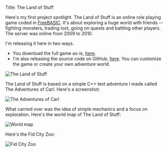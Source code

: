 Title: The Land of Stuff

Here's my first project spotlight. The Land of Stuff is an online role playing game coded in [FreeBASIC](http://freebasic.net). It's about exploring a huge world with friends -- fighting monsters, trading loot, going on quests and battling other players. The server was online from 2009 to 2010.

I'm releasing it here in two ways.

* You download the full game as-is, [here](http://wanganzhou.com/downloads/land-of-stuff.zip).
* I'm also releasing the source code on GitHub, [here](https://github.com/losmmorpg/land-of-stuff). You can customize the game or create your own adventure world.

![The Land of Stuff](http://wanganzhou.com/images/los/people.png)

The Land of Stuff is based on a simple C++ text adventure I made called The Adventures of Carl. Here's a screenshot:

![The Adventures of Carl](http://wanganzhou.com/images/los/carl.png)

What carried over was the idea of simple mechanics and a focus on exploration.
Here's the world map of The Land of Stuff:

![World map](http://wanganzhou.com/images/los/map.png)

Here's the Fid City Zoo:

![Fid City Zoo](http://wanganzhou.com/images/los/screen15.png)